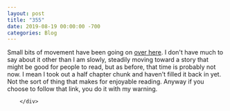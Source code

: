 ```yaml
---
layout: post
title: "355"
date: 2019-08-19 00:00:00 -700
categories: Blog
---
```


<div class="blog-content">
				<div class="paragraph">Small bits of movement have been going on <a href="../story-007---unfinished.html" target="_blank">over here</a>. I don't have much to say about it other than I am slowly, steadily moving toward a story that might be good for people to read, but as before, that time is probably not now. I mean I took out a half chapter chunk and haven't filled it back in yet. Not the sort of thing that makes for enjoyable reading. Anyway if you choose to follow that link, you do it with my warning.&nbsp;<br></div>

		</div>
        